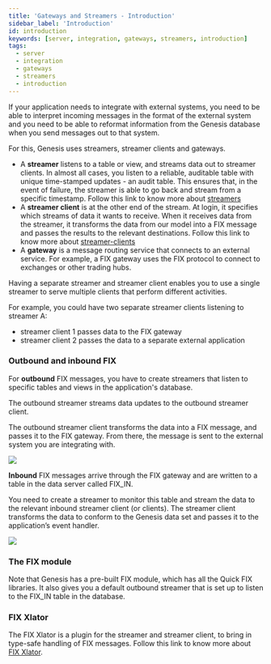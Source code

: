 ```yaml
---
title: 'Gateways and Streamers - Introduction'
sidebar_label: 'Introduction'
id: introduction
keywords: [server, integration, gateways, streamers, introduction]
tags:
  - server
  - integration
  - gateways
  - streamers
  - introduction
---
```

If your application needs to integrate with external systems, you need to be able to interpret incoming messages in the format of the external system and you need to be able to reformat information from the Genesis database when you send messages out to that system.

For this, Genesis uses streamers, streamer clients and gateways.

* A **streamer** listens to a table or view, and streams data out to streamer clients. In almost all cases, you listen to a reliable, auditable table with unique time-stamped updates - an audit table. This ensures that, in the event of failure, the streamer is able to go back and stream from a specific timestamp.
  Follow this link to know more about [streamers](/03_server/10_integration/04_gateways-and-streamers/02_streamer.md)
* A **streamer client** is at the other end of the stream. At login, it specifies which streams of data it wants to receive. When it receives data from the streamer, it transforms the data from our model into a FIX message and passes the results to the relevant destinations.
  Follow this link to know more about [streamer-clients](/03_server/10_integration/04_gateways-and-streamers/03_streamer-client.md)
* A **gateway** is a message routing service that connects to an external service. For example, a FIX gateway uses the FIX protocol to connect to exchanges or other trading hubs.

Having a separate streamer and streamer client enables you to use a single streamer to serve multiple clients that perform different activities.

For example, you could have two separate streamer clients listening to streamer A:

* streamer client 1 passes data to the FIX gateway
* streamer client 2 passes the data to a separate external application

### Outbound and inbound FIX

For **outbound** FIX messages, you have to create streamers that listen to specific tables and views in the application's database.

The outbound streamer streams data updates to the outbound streamer client.

The outbound streamer client transforms the data into a FIX message, and passes it to the FIX gateway. From there, the message is sent to the external system you are integrating with.

![](/img/fixout.png)

**Inbound** FIX messages arrive through the FIX gateway and are written to a table in the data server called FIX_IN.

You need to create a streamer to monitor this table and stream the data to the relevant inbound streamer client (or clients). The streamer client transforms the data to conform to the Genesis data set and passes it to the application’s event handler.

![](/img/fixin.png)

### The FIX module

Note that Genesis has a pre-built FIX module, which has all the Quick FIX libraries. It also gives you a default outbound streamer that is set up to listen to the FIX_IN table in the database.

### FIX Xlator
The FIX Xlator is a plugin for the streamer and streamer client, to bring in type-safe handling of FIX messages.
Follow this link to know more about [FIX Xlator](/03_server/10_integration/04_gateways-and-streamers/04_fix-xlator.md).

